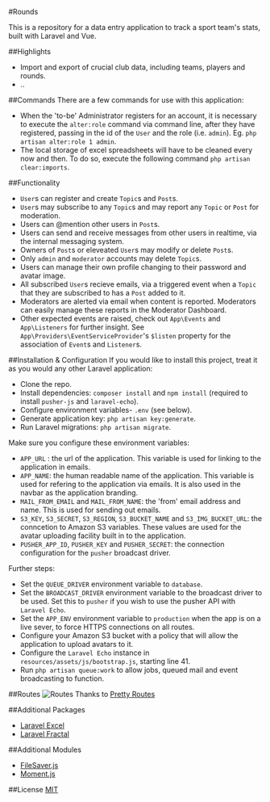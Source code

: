 #Rounds

This is a repository for a data entry application to track a sport team's stats, built with Laravel and Vue.

##Highlights
- Import and export of crucial club data, including teams, players and rounds.
- ..

##Commands
There are a few commands for use with this application:
- When the 'to-be' Administrator registers for an account, it is necessary to execute the ```alter:role``` command via command line, after they have registered, passing in the id of the ```User``` and the role (i.e. ```admin```). Eg. ```php artisan alter:role 1 admin```.
- The local storage of excel spreadsheets will have to be cleaned every now and then. To do so, execute the following command ```php artisan clear:imports```.

##Functionality
- ```User```s can register and create ```Topic```s and ```Post```s.
- ```User```s may subscribe to any ```Topic```s and may report any ```Topic``` or ```Post``` for moderation.
- Users can @mention other users in ```Post```s.
- Users can send and receive messages from other users in realtime, via the internal messaging system.
- Owners of ```Post```s or eleveated ```User```s may modify or delete ```Post```s.
- Only ```admin``` and ```moderator``` accounts may delete ```Topic```s.
- Users can manage their own profile changing to their password and avatar image.
- All subscribed ```User```s recieve emails, via a triggered event when a ```Topic``` that they are subscribed to has a ```Post``` added to it.
- Moderators are alerted via email when content is reported. Moderators can easily manage these reports in the Moderator Dashboard.
- Other expected events are raised, check out ```App\Events``` and ```App\Listeners``` for further insight. See ```App\Providers\EventServiceProvider```'s ```$listen``` property for the association of ```Event```s and ```Listener```s.

##Installation & Configuration
If you would like to install this project, treat it as you would any other Laravel application:
- Clone the repo.
- Install dependencies: ```composer install``` and ```npm install``` (required to install ```pusher-js``` and ```laravel-echo```).
- Configure environment variables- ```.env``` (see below).
- Generate application key: ```php artisan key:generate```.
- Run Laravel migrations: ```php artisan migrate```.

Make sure you configure these environment variables:
- ```APP_URL``` : the url of the application. This variable is used for linking to the application in emails.
- ```APP_NAME```: the human readable name of the application. This variable is used for refering to the application via emails. It is also used in the navbar as the application branding.
- ```MAIL_FROM_EMAIL``` and ```MAIL_FROM_NAME```: the 'from' email address and name. This is used for sending out emails.
- ```S3_KEY```, ```S3_SECRET```, ```S3_REGION```, ```S3_BUCKET_NAME``` and ```S3_IMG_BUCKET_URL```: the conncetion to Amazon S3 variables. These values are used for the avatar uploading facility built in to the application.
- ```PUSHER_APP_ID```, ```PUSHER_KEY``` and ```PUSHER_SECRET```: the connection configuration for the ```pusher``` broadcast driver.

Further steps:
- Set the ```QUEUE_DRIVER``` environment variable to ```database```.
- Set the ```BROADCAST_DRIVER``` environment variable to the broadcast driver to be used. Set this to ```pusher``` if you wish to use the pusher API with ```Laravel Echo```.
- Set the ```APP_ENV``` environment variable to ```production``` when the app is on a live sever, to force HTTPS connections on all routes.
- Configure your Amazon S3 bucket with a policy that will allow the application to upload avatars to it.
- Configure the ```Laravel Echo``` instance in ```resources/assets/js/bootstrap.js```, starting line 41.
- Run ```php artisan queue:work``` to allow jobs, queued mail and event broadcasting to function.




##Routes
![Routes](https://cloud.githubusercontent.com/assets/9494635/23349180/b3931c98-fd00-11e6-9ae4-547c46c7444e.png)
Thanks to [Pretty Routes](https://github.com/garygreen/pretty-routes)

##Additional Packages
- [Laravel Excel](https://github.com/Maatwebsite/Laravel-Excel)
- [Laravel Fractal](https://github.com/spatie/laravel-fractal)

##Additional Modules
- [FileSaver.js](https://github.com/eligrey/FileSaver.js/)
- [Moment.js](https://github.com/moment/moment/)

##License
[MIT](https://s3-ap-southeast-2.amazonaws.com/ashleymenhennett/LICENSE)
